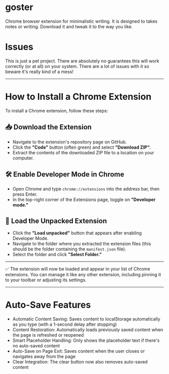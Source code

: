 # goster
Chrome browser extension for minimalistic writing. It is designed to takes notes or writing. Download it and tweak it to the way you like. 

# Issues
This is just a pet project. There are absolutely no guarantees this will work correctly (or at all) on your system. There are a lot of issues with it so beware it's really kind of a mess!

___

# How to Install a Chrome Extension
To install a Chrome extension, follow these steps:

## 📥 Download the Extension

- Navigate to the extension's repository page on GitHub.
- Click the **"Code"** button (often green) and select **"Download ZIP"**.
- Extract the contents of the downloaded ZIP file to a location on your computer.

## 🛠️ Enable Developer Mode in Chrome

- Open Chrome and type `chrome://extensions` into the address bar, then press Enter.
- In the top-right corner of the Extensions page, toggle on **"Developer mode."**

## 📂 Load the Unpacked Extension

- Click the **"Load unpacked"** button that appears after enabling Developer Mode.
- Navigate to the folder where you extracted the extension files (this should be the folder containing the `manifest.json` file).
- Select the folder and click **"Select Folder."**

---

✅ The extension will now be loaded and appear in your list of Chrome extensions. You can manage it like any other extension, including pinning it to your toolbar or adjusting its settings.

---

# Auto-Save Features

- Automatic Content Saving: Saves content to localStorage automatically as you type (with a 1-second delay after stopping)
- Content Restoration: Automatically loads previously saved content when the page is refreshed or reopened
- Smart Placeholder Handling: Only shows the placeholder text if there's no auto-saved content
- Auto-Save on Page Exit: Saves content when the user closes or navigates away from the page
- Clear Integration: The clear button now also removes auto-saved content
